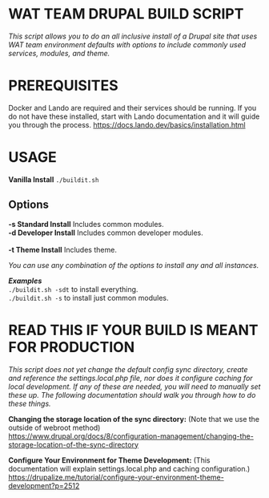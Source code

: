 # WAT TEAM DRUPAL BUILD SCRIPT  

*This script allows you to do an all inclusive install of a Drupal site that uses WAT team environment defaults with options to include commonly used services, modules, and theme.*  

# PREREQUISITES

Docker and Lando are required and their services should be running. If you do not have these installed, start with Lando documentation and it will guide you through the process. https://docs.lando.dev/basics/installation.html

# USAGE
**Vanilla Install**  `./buildit.sh`  

## Options  
**-s Standard Install** Includes common modules.<br> 
**-d Developer Install** Includes common developer modules.<br>  
**-t Theme Install** Includes theme.  

*You can use any combination of the options to install any and all instances.*  

***Examples***<br>
`./buildit.sh -sdt` to install everything.<br>
`./buildit.sh -s` to install just common modules.

# READ THIS IF YOUR BUILD IS MEANT FOR PRODUCTION  
*This script does not yet change the default config sync directory, create and reference the settings.local.php file, nor does it configure caching for local development. If any of these are needed, you will need to manually set these up. The following documentation should walk you through how to do these things.*  

**Changing the storage location of the sync directory:** (Note that we use the outside of webroot method)  
https://www.drupal.org/docs/8/configuration-management/changing-the-storage-location-of-the-sync-directory  

**Configure Your Environment for Theme Development:** (This documentation will explain settings.local.php and caching configuration.)  
https://drupalize.me/tutorial/configure-your-environment-theme-development?p=2512
